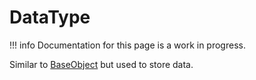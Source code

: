 # DataType

!!! info
    Documentation for this page is a work in progress.

Similar to [BaseObject](/DeusFramework/Classes/baseObject) but used to store data.
